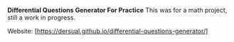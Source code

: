 **Differential Questions Generator For Practice**
This was for a math project, still a work in progress. 

Website: [https://dersual.github.io/differential-questions-generator/]
